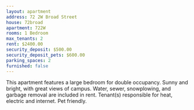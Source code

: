 ```yaml
---
layout: apartment
address: 72 2W Broad Street
house: 72broad
apartment: 722W
rooms: 1 Bedroom
max_tenants: 2
rent: $2400.00
security_deposit: $500.00
security_deposit_pets: $600.00
parking_spaces: 2
furnished: false
---
```


This apartment features a large bedroom for double occupancy.
Sunny and bright, with great views of campus. Water, sewer,
snowplowing, and garbage removal are included in rent. Tenant(s)
responsible for heat, electric and internet. Pet friendly.
